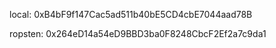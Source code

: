 local:
0xB4bF9f147Cac5ad511b40bE5CD4cbE7044aad78B


ropsten:
0x264eD14a54eD9BBD3ba0F8248CbcF2Ef2a7c9da1